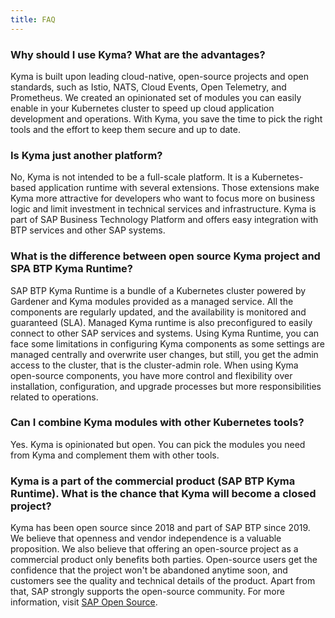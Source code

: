 ```yaml
---
title: FAQ
---
```


### Why should I use Kyma? What are the advantages?
Kyma is built upon leading cloud-native, open-source projects and open standards, such as Istio, NATS, Cloud Events, Open Telemetry, and Prometheus. We created an opinionated set of modules you can easily enable in your Kubernetes cluster to speed up cloud application development and operations. With Kyma, you save the time to pick the right tools and the effort to keep them secure and up to date. 

### Is Kyma just another platform?

No, Kyma is not intended to be a full-scale platform. It is a Kubernetes-based application runtime with several extensions. Those extensions make Kyma more attractive for developers who want to focus more on business logic and limit investment in technical services and infrastructure. Kyma is part of SAP Business Technology Platform and offers easy integration with BTP services and other SAP systems.

### What is the difference between open source Kyma project and SPA BTP Kyma Runtime?

SAP BTP Kyma Runtime is a bundle of a Kubernetes cluster powered by Gardener and Kyma modules provided as a managed service. All the components are regularly updated, and the availability is monitored and guaranteed (SLA). Managed Kyma runtime is also preconfigured to easily connect to other SAP services and systems. Using Kyma Runtime, you can face some limitations in configuring Kyma components as some settings are managed centrally and overwrite user changes, but still, you get the admin access to the cluster, that is the cluster-admin role.
When using Kyma open-source components, you have more control and flexibility over installation, configuration, and upgrade processes but more responsibilities related to operations.

### Can I combine Kyma modules with other Kubernetes tools?

Yes. Kyma is opinionated but open. You can pick the modules you need from Kyma and complement them with other tools. 

### Kyma is a part of the commercial product (SAP BTP Kyma Runtime). What is the chance that Kyma will become a closed project?

Kyma has been open source since 2018 and part of SAP BTP since 2019. We believe that openness and vendor independence is a valuable proposition. We also believe that offering an open-source project as a commercial product only benefits both parties. Open-source users get the confidence that the project won't be abandoned anytime soon, and customers see the quality and technical details of the product. Apart from that, SAP strongly supports the open-source community. For more information, visit [SAP Open Source](https://community.sap.com/topics/open-source).
